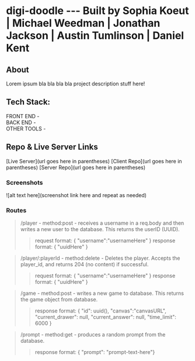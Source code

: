 # digi-doodle --- Built by Sophia Koeut | Michael Weedman | Jonathan Jackson | Austin Tumlinson | Daniel Kent

## About 

Lorem ipsum bla bla bla bla project description stuff here!

## Tech Stack:

FRONT END - 
<br/>
BACK END - 
<br/>
OTHER TOOLS -

## Repo & Live Server Links

[Live Server](url goes here in parentheses)
[Client Repo](url goes here in parentheses)
[Server Repo](url goes here in parentheses)

### Screenshots
![alt text here](screenshot link here and repeat as needed)

### Routes

> /player - method:post - receives a username in a req.body and then writes a new user to the database.  This returns the userID (UUID).
>> request format: { "username":"usernameHere" }
>> response format: { "uuidHere" }

> /player/:playerId - method:delete - Deletes the player. Accepts the player_id, and returns 204 (no content) if successful.
>> request format: { "username":"usernameHere" }
>> response format: { "uuidHere" }

> /game - method:post - writes a new game to database. This returns the game object from database.
>> response format: { "id": uuid(), "canvas":"canvasURL", "current_drawer": null, "current_answer": null, "time_limit": 6000 }

> /prompt - method:get - produces a random prompt from the database.
>> response format: { "prompt": "prompt-text-here"}